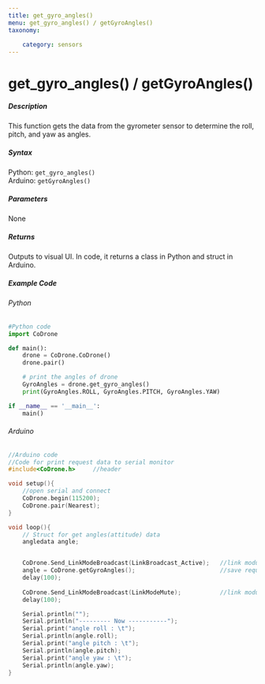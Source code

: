 ```yaml
---
title: get_gyro_angles()
menu: get_gyro_angles() / getGyroAngles()
taxonomy:
	
	category: sensors
---
```


# get_gyro_angles() / getGyroAngles()

##### Description

This function gets the data from the gyrometer sensor to determine the roll, pitch, and yaw as angles.

##### Syntax
Python: ```get_gyro_angles()```<br />
Arduino: ```getGyroAngles()```

##### Parameters

None

##### Returns

Outputs to visual UI. In code, it returns a class in Python and struct in Arduino.

##### Example Code
###### Python
```python
#Python code
import CoDrone

def main():
	drone = CoDrone.CoDrone()
	drone.pair()

	# print the angles of drone
	GyroAngles = drone.get_gyro_angles()
	print(GyroAngles.ROLL, GyroAngles.PITCH, GyroAngles.YAW)

if __name__ == '__main__':
	main()

```
###### Arduino
```c
//Arduino code
//Code for print request data to serial monitor
#include<CoDrone.h>		//header

void setup(){
	//open serial and connect
	CoDrone.begin(115200);
	CoDrone.pair(Nearest);	
}

void loop(){
	// Struct for get angles(attitude) data
	angledata angle;


	CoDrone.Send_LinkModeBroadcast(LinkBroadcast_Active);	//link module mode change => Active
	angle = CoDrone.getGyroAngles();						//save request data
	delay(100);
	    
	CoDrone.Send_LinkModeBroadcast(LinkModeMute);       	//link module mode change => Mute
	delay(100);

	Serial.println("");
	Serial.println("--------- Now -----------");
	Serial.print("angle roll : \t");
	Serial.println(angle.roll);
	Serial.print("angle pitch : \t");
	Serial.println(angle.pitch);
	Serial.print("angle yaw : \t");
	Serial.println(angle.yaw);	
}

```